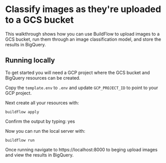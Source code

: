# Classify images as they're uploaded to a GCS bucket

This walkthrough shows how you can use BuildFlow to upload images to a GCS bucket, run them through an image classification model, and store the results in BigQuery.

## Running locally

To get started you will need a GCP project where the GCS bucket and BigQuery resources can be created.

Copy the `template.env` to `.env` and update `GCP_PROJECT_ID` to point to your GCP project.

Next create all your resources with:

```
buildflow apply
```

Confirm the output by typing: yes

Now you can run the local server with:

```
buildflow run
```

Once running navigate to https://localhost:8000 to beging upload images and view the results in BigQuery.
